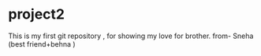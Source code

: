 # project2
This is my first git repository , for showing my love for brother.
from- Sneha (best friend+behna )
